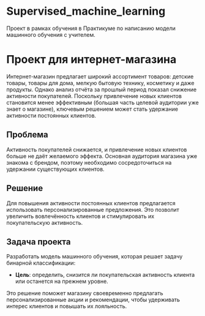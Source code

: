 # Supervised_machine_learning
Проект в рамках обучения в Практикуме по написанию модели машинного обучения с учителем. 

# Проект для интернет-магазина 

Интернет-магазин  предлагает широкий ассортимент товаров: детские товары, товары для дома, мелкую бытовую технику, косметику и даже продукты. Однако анализ отчёта за прошлый период показал снижение активности покупателей. Поскольку привлечение новых клиентов становится менее эффективным (большая часть целевой аудитории уже знает о магазине), ключевым решением может стать удержание активности постоянных клиентов.

## Проблема
Активность покупателей снижается, и привлечение новых клиентов больше не даёт желаемого эффекта. Основная аудитория магазина уже знакома с брендом, поэтому необходимо сосредоточиться на удержании существующих клиентов.

## Решение
Для повышения активности постоянных клиентов предлагается использовать персонализированные предложения. Это позволит увеличить вовлечённость клиентов и стимулировать их покупательскую активность.

## Задача проекта
Разработать модель машинного обучения, которая решает задачу бинарной классификации:
- **Цель**: определить, снизится ли покупательская активность клиента или останется на прежнем уровне.

Это решение поможет магазину своевременно предлагать персонализированные акции и рекомендации, чтобы удерживать интерес клиентов и повышать их лояльность.
